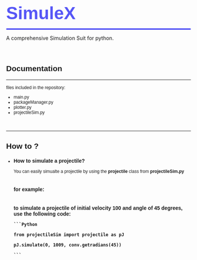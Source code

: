<style>
    *{
        font-family:'Poppins', sans-serif;
        
    }
    P{
        font-size:12px;
    }
    UL{
        font-size:12px;
    }
    </style>
<link href="https://fonts.googleapis.com/css2?family=Poppins:wght@500&amp;display=swap" rel="stylesheet">
<b style="color:#5656f6;font-size:48px;margin:0px">SimuleX</b>
<hr style="-webkit-appearances:none;background:#5656f6;border:none;height:4px;border-radius:4px">
A comprehensive Simulation Suit for python.
<br>
<br>
<br>
<h2>Documentation</h2>
<hr>

files included in the repository:
<br>
<ul>
<li>main.py </li>
<li>packageManager.py</li>
<li>plotter.py</li>
<li>projectileSim.py</li>
</ul>
<br>
<hr>
<h2>How to&nbsp;?</h2>
<ul>
<li><h3>How to simulate a projectile?</h3>
You can easily simualte a projectile by using the <b>projectile </b> class from <b>projectileSim.py</b>
<br>
<br>
<h3>for example:<h3>
<br>
to simulate a projectile  of initial velocity 100 and angle of 45 degrees, use the following code:<br>

 
    ```Python
    
    from projectileSim import projectile as pJ

    pJ.simulate(0, 1009, conv.getradians(45))

    ```

</li>
